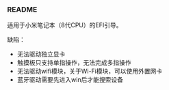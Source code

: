 ### README

适用于小米笔记本（8代CPU）的EFI引导。

缺陷：
- 无法驱动独立显卡
- 触摸板只支持单指操作，无法完成多指操作
- 无法驱动wifi模块，关于Wi-Fi模块，可以使用外置网卡
- 蓝牙驱动需要先进入win后才能搜索设备


